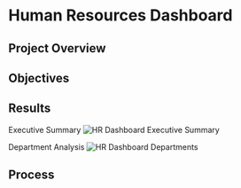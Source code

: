 # Human Resources Dashboard

## Project Overview


## Objectives




## Results
Executive Summary
![HR Dashboard Executive Summary](https://user-images.githubusercontent.com/128331579/229990620-46fad1da-1b51-47c8-bde0-5b2f16832d93.png)


Department Analysis
![HR Dashboard Departments](https://user-images.githubusercontent.com/128331579/229990719-4c0ac460-93a4-44db-b7dc-f9c63ea43336.png)

## Process

